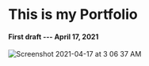 # This is my Portfolio

#### First draft --- April 17, 2021

![Screenshot 2021-04-17 at 3 06 37 AM](https://user-images.githubusercontent.com/63038880/115086647-4e895d00-9f2a-11eb-9388-cbc3211b2be4.png)

